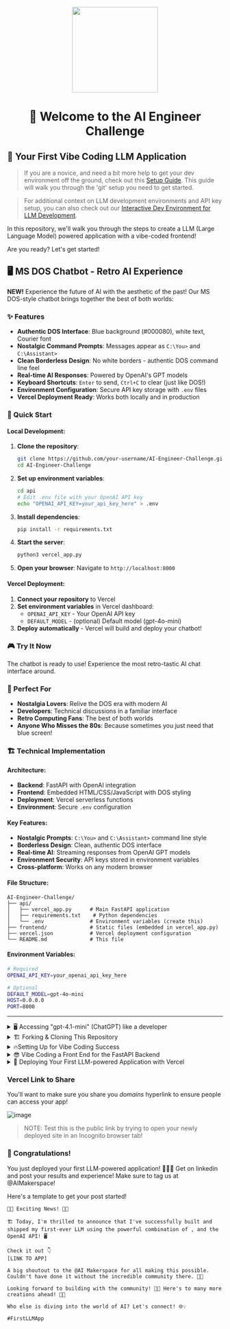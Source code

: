 <p align = "center" draggable="false" ><img src="https://github.com/AI-Maker-Space/LLM-Dev-101/assets/37101144/d1343317-fa2f-41e1-8af1-1dbb18399719" 
     width="200px"
     height="auto"/>
</p>


## <h1 align="center" id="heading"> 👋 Welcome to the AI Engineer Challenge</h1>

## 🤖 Your First Vibe Coding LLM Application

> If you are a novice, and need a bit more help to get your dev environment off the ground, check out this [Setup Guide](docs/GIT_SETUP.md). This guide will walk you through the 'git' setup you need to get started.

> For additional context on LLM development environments and API key setup, you can also check out our [Interactive Dev Environment for LLM Development](https://github.com/AI-Maker-Space/Interactive-Dev-Environment-for-AI-Engineers).

In this repository, we'll walk you through the steps to create a LLM (Large Language Model) powered application with a vibe-coded frontend!

Are you ready? Let's get started!

## 🖥️ MS DOS Chatbot - Retro AI Experience

**NEW!** Experience the future of AI with the aesthetic of the past! Our MS DOS-style chatbot brings together the best of both worlds:

### ✨ Features
- **Authentic DOS Interface**: Blue background (#000080), white text, Courier font
- **Nostalgic Command Prompts**: Messages appear as `C:\You>` and `C:\Assistant>`
- **Clean Borderless Design**: No white borders - authentic DOS command line feel
- **Real-time AI Responses**: Powered by OpenAI's GPT models
- **Keyboard Shortcuts**: `Enter` to send, `Ctrl+C` to clear (just like DOS!)
- **Environment Configuration**: Secure API key storage with `.env` files
- **Vercel Deployment Ready**: Works both locally and in production

### 🚀 Quick Start

#### **Local Development:**
1. **Clone the repository**:
   ```bash
   git clone https://github.com/your-username/AI-Engineer-Challenge.git
   cd AI-Engineer-Challenge
   ```

2. **Set up environment variables**:
   ```bash
   cd api
   # Edit .env file with your OpenAI API key
   echo "OPENAI_API_KEY=your_api_key_here" > .env
   ```

3. **Install dependencies**:
   ```bash
   pip install -r requirements.txt
   ```

4. **Start the server**:
   ```bash
   python3 vercel_app.py
   ```

5. **Open your browser**: Navigate to `http://localhost:8000`

#### **Vercel Deployment:**
1. **Connect your repository** to Vercel
2. **Set environment variables** in Vercel dashboard:
   - `OPENAI_API_KEY` - Your OpenAI API key
   - `DEFAULT_MODEL` - (optional) Default model (gpt-4o-mini)
3. **Deploy automatically** - Vercel will build and deploy your chatbot!

### 🎮 Try It Now
The chatbot is ready to use! Experience the most retro-tastic AI chat interface around.

### 🎯 Perfect For
- **Nostalgia Lovers**: Relive the DOS era with modern AI
- **Developers**: Technical discussions in a familiar interface
- **Retro Computing Fans**: The best of both worlds
- **Anyone Who Misses the 80s**: Because sometimes you just need that blue screen!

### 🏗️ Technical Implementation

#### **Architecture:**
- **Backend**: FastAPI with OpenAI integration
- **Frontend**: Embedded HTML/CSS/JavaScript with DOS styling
- **Deployment**: Vercel serverless functions
- **Environment**: Secure `.env` configuration

#### **Key Features:**
- **Nostalgic Prompts**: `C:\You>` and `C:\Assistant>` command line style
- **Borderless Design**: Clean, authentic DOS interface
- **Real-time AI**: Streaming responses from OpenAI GPT models
- **Environment Security**: API keys stored in environment variables
- **Cross-platform**: Works on any modern browser

#### **File Structure:**
```
AI-Engineer-Challenge/
├── api/
│   ├── vercel_app.py      # Main FastAPI application
│   ├── requirements.txt    # Python dependencies
│   └── .env               # Environment variables (create this)
├── frontend/              # Static files (embedded in vercel_app.py)
├── vercel.json            # Vercel deployment configuration
└── README.md              # This file
```

#### **Environment Variables:**
```bash
# Required
OPENAI_API_KEY=your_openai_api_key_here

# Optional
DEFAULT_MODEL=gpt-4o-mini
HOST=0.0.0.0
PORT=8000
```

---

<details>
  <summary>🖥️ Accessing "gpt-4.1-mini" (ChatGPT) like a developer</summary>

1. Head to [this notebook](https://colab.research.google.com/drive/1sT7rzY_Lb1_wS0ELI1JJfff0NUEcSD72?usp=sharing) and follow along with the instructions!

2. Complete the notebook and try out your own system/assistant messages!

That's it! Head to the next step and start building your application!

</details>


<details>
  <summary>🏗️ Forking & Cloning This Repository</summary>

Before you begin, make sure you have:

1. 👤 A GitHub account (you'll need to replace `YOUR_GITHUB_USERNAME` with your actual username)
2. 🔧 Git installed on your local machine
3. 💻 A code editor (like Cursor, VS Code, etc.)
4. ⌨️ Terminal access (Mac/Linux) or Command Prompt/PowerShell (Windows)
5. 🔑 A GitHub Personal Access Token (for authentication)

Got everything in place? Let's move on!

1. Fork [this](https://github.com/AI-Maker-Space/The-AI-Engineer-Challenge) repo!

     ![image](https://i.imgur.com/bhjySNh.png)

1. Clone your newly created repo.

     ``` bash
     # First, navigate to where you want the project folder to be created
     cd PATH_TO_DESIRED_PARENT_DIRECTORY

     # Then clone (this will create a new folder called The-AI-Engineer-Challenge)
     git clone git@github.com:<YOUR GITHUB USERNAME>/The-AI-Engineer-Challenge.git
     ```

     > Note: This command uses SSH. If you haven't set up SSH with GitHub, the command will fail. In that case, use HTTPS by replacing `git@github.com:` with `https://github.com/` - you'll then be prompted for your GitHub username and personal access token.

2. Verify your git setup:

     ```bash
     # Check that your remote is set up correctly
     git remote -v

     # Check the status of your repository
     git status

     # See which branch you're on
     git branch
     ```

     <!-- > Need more help with git? Check out our [Detailed Git Setup Guide](docs/GIT_SETUP.md) for a comprehensive walkthrough of git configuration and best practices. -->

3. Open the freshly cloned repository inside Cursor!

     ```bash
     cd The-AI-Engineering-Challenge
     cursor .
     ```

4. Check out the existing backend code found in `/api/app.py`

</details>

<details>
  <summary>🔥Setting Up for Vibe Coding Success </summary>

While it is a bit counter-intuitive to set things up before jumping into vibe-coding - it's important to remember that there exists a gradient betweeen AI-Assisted Development and Vibe-Coding. We're only reaching *slightly* into AI-Assisted Development for this challenge, but it's worth it!

1. Check out the rules in `.cursor/rules/` and add theme-ing information like colour schemes in `frontend-rule.mdc`! You can be as expressive as you'd like in these rules!
2. We're going to index some docs to make our application more likely to succeed. To do this - we're going to start with `CTRL+SHIFT+P` (or `CMD+SHIFT+P` on Mac) and we're going to type "custom doc" into the search bar. 

     ![image](https://i.imgur.com/ILx3hZu.png)
3. We're then going to copy and paste `https://nextjs.org/docs` into the prompt.

     ![image](https://i.imgur.com/psBjpQd.png)

4. We're then going to use the default configs to add these docs to our available and indexed documents.

     ![image](https://i.imgur.com/LULLeaF.png)

5. After that - you will do the same with Vercel's documentation. After which you should see:

     ![image](https://i.imgur.com/hjyXhhC.png) 

</details>

<details>
  <summary>😎 Vibe Coding a Front End for the FastAPI Backend</summary>

1. Use `Command-L` or `CTRL-L` to open the Cursor chat console. 

2. Set the chat settings to the following:

     ![image](https://i.imgur.com/LSgRSgF.png)

3. Ask Cursor to create a frontend for your application. Iterate as much as you like!

4. Run the frontend using the instructions Cursor provided. 

> NOTE: If you run into any errors, copy and paste them back into the Cursor chat window - and ask Cursor to fix them!

> NOTE: You have been provided with a backend in the `/api` folder - please ensure your Front End integrates with it!

</details>

<details>
  <summary>🚀 Deploying Your First LLM-powered Application with Vercel</summary>

1. Ensure you have signed into [Vercel](https://vercel.com/) with your GitHub account.

2. Ensure you have `npm` (this may have been installed in the previous vibe-coding step!) - if you need help with that, ask Cursor!

3. Run the command:

     ```bash
     npm install -g vercel
     ```

4. Run the command:

     ```bash
     vercel
     ```

5. Follow the in-terminal instructions. (Below is an example of what you will see!)

     ![image](https://i.imgur.com/D1iKGCq.png)

6. Once the build is completed - head to the provided link and try out your app!

> NOTE: Remember, if you run into any errors - ask Cursor to help you fix them!

</details>

### Vercel Link to Share

You'll want to make sure you share you *domains* hyperlink to ensure people can access your app!

![image](https://i.imgur.com/mpXIgIz.png)

> NOTE: Test this is the public link by trying to open your newly deployed site in an Incognito browser tab!

### 🎉 Congratulations! 

You just deployed your first LLM-powered application! 🚀🚀🚀 Get on linkedin and post your results and experience! Make sure to tag us at @AIMakerspace!

Here's a template to get your post started!

```
🚀🎉 Exciting News! 🎉🚀

🏗️ Today, I'm thrilled to announce that I've successfully built and shipped my first-ever LLM using the powerful combination of , and the OpenAI API! 🖥️

Check it out 👇
[LINK TO APP]

A big shoutout to the @AI Makerspace for all making this possible. Couldn't have done it without the incredible community there. 🤗🙏

Looking forward to building with the community! 🙌✨ Here's to many more creations ahead! 🥂🎉

Who else is diving into the world of AI? Let's connect! 🌐💡

#FirstLLMApp 
```

